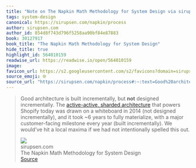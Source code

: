 ```yaml
---
title: "Note on The Napkin Math Methodology for System Design via sirupsen.com"
tags: system-design
canonical: https://sirupsen.com/napkin/process
author: sirupsen.com
author_id: 854d8f743d796f5258aa90bf84e87883
book: 30127917
book_title: "The Napkin Math Methodology for System Design"
hide_title: true
highlight_id: 564010159
readwise_url: https://readwise.io/open/564010159
image: 
favicon_url: https://s2.googleusercontent.com/s2/favicons?domain=sirupsen.com
source_emoji: 🌐
source_url: "https://sirupsen.com/napkin/process#:~:text=Good%20architecture%20is,spelled%20this%20out."
---
```


> Good architecture is built incrementally, but **not** designed incrementally. The [active-active, sharded architecture](https://www.youtube.com/watch?v=N8NWDHgWA28) that powers Shopify today was drawn on a whiteboard in 2014 (not designed incrementally), and it took ~6 years to fully materialize, with a major customer-facing milestone every year (built incrementally). We would’ve hit a local maxima if we had not intentionally spelled this out.
> <div class="quoteback-footer"><div class="quoteback-avatar"><img class="mini-favicon" src="https://s2.googleusercontent.com/s2/favicons?domain=sirupsen.com"></div><div class="quoteback-metadata"><div class="metadata-inner"><span style="display:none">FROM:</span><div aria-label="sirupsen.com" class="quoteback-author"> sirupsen.com</div><div aria-label="The Napkin Math Methodology for System Design" class="quoteback-title"> The Napkin Math Methodology for System Design</div></div></div><div class="quoteback-backlink"><a target="_blank" aria-label="go to the full text of this quotation" rel="noopener" href="https://sirupsen.com/napkin/process#:~:text=Good%20architecture%20is,spelled%20this%20out." class="quoteback-arrow"> Source</a></div></div>